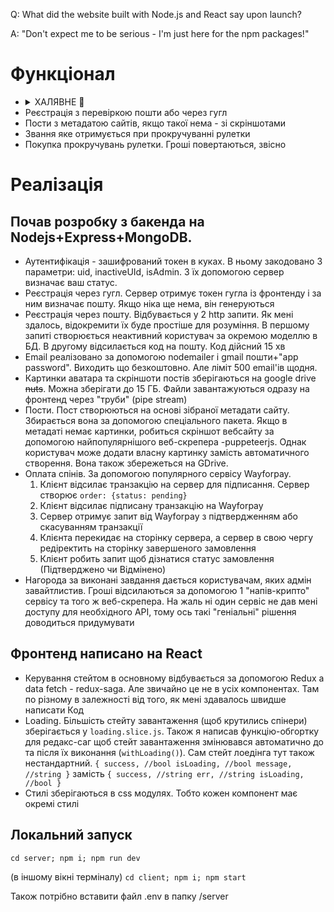 
Q: What did the website built with Node.js and React say upon launch?

A: "Don't expect me to be serious - I'm just here for the npm packages!"


# Функціонал
 
- <details>
    <summary>ХАЛЯВНЕ 🍺</summary>
    Нагорода 50 грн за виконані завдання
  </details>
- Реєстрація з перевіркою пошти або через гугл
- Пости з метадатою сайтів, якщо такої нема - зі скріншотами
- Звання яке отримується при прокручуванні рулетки
- Покупка прокручувань рулетки. Гроші повертаються, звісно 


# Реалізація

## Почав розробку з бакенда на Nodejs+Express+MongoDB.

- Аутентифікація - зашифрований токен в куках. В ньому закодовано 3 параметри: uid, inactiveUId, isAdmin. З їх допомогою сервер визначає ваш статус.
- Реєстрація через гугл. Сервер отримує токен гугла із фронтенду і за ним визначає пошту. Якщо ніка ще нема, він генеруються
- Реєстрація через пошту. Відбувається у 2 http запити. Як мені здалось, відокремити їх буде простіше для розуміння. В першому запиті створюється неактивний користувач за окремою моделлю в БД. В другому відсилається код на пошту. Код дійсний 15 хв
- Email реалізовано за допомогою nodemailer і gmail пошти+"app password". Виходить що безкоштовно. Але ліміт 500 email'ів щодня.
- Картинки аватара та скріншоти постів зберігаються на google drive ~~nuts~~. Можна зберігати до 15 ГБ. Файли завантажуються одразу на фронтенд через "труби" (pipe stream)
- Пости. Пост створюються на основі зібраної метадати сайту. Збирається вона за допомогою спеціального пакета. Якщо в метадаті немає картинки, робиться скріншот вебсайту за допомогою найпопулярнішого веб-скрепера -puppeteerjs. Однак користувач може додати власну картинку замість автоматичного створення. Вона також збережеться на GDrive. 
- Оплата спінів. За допомогою популярного сервісу Wayforpay. 
  1) Клієнт відсилає транзакцію на сервер для підписання. Сервер створює `order: {status: pending}`
  2) Клієнт відсилає підписану транзакцію на Wayforpay
  3) Сервер отримує запит від Wayforpay з підтвердженням або скасуванням транзакції
  4) Клієнта перекидає на сторінку сервера, а сервер в свою чергу редіректить на сторінку завершеного замовлення
  5) Клієнт робить запит щоб дізнатися статус замовлення (Підтверджено чи Відмінено)
- Нагорода за виконані завдання дається користувачам, яких адмін завайтлистив. Гроші відсилаються за допомогою 1 "напів-крипто" сервісу та того ж веб-скрепера. На жаль ні один сервіс не дав мені доступу для необхідного API, тому ось такі "геніальні" рішення доводиться придумувати


## Фронтенд написано на React

- Керування стейтом в основному відбувається за допомогою Redux а data fetch - redux-saga. Але звичайно це не в усіх компонентах. Там по різному в залежності від того, як мені здавалось швидше написати Код
- Loading. Більшість стейту завантаження (щоб крутились спінери) зберігається у `loading.slice.js`. Також я написав функцію-обгортку для редакс-саг щоб стейт завантаження змінювався автоматично до та після їх виконання (`withLoading()`). Сам стейт лоедінга тут також нестандартний.
`{
  success, //bool
  isLoading, //bool
  message, //string
}`
замість
`{
  success, //string
  err, //string
  isLoading, //bool
}`
- Стилі зберігаються в css модулях. Тобто кожен компонент має окремі стилі
  

## Локальний запуск

`cd server; npm i; npm run dev`

(в іншому вікні терміналу)
`cd client; npm i; npm start`

Також потрібно вставити файл .env в папку /server




